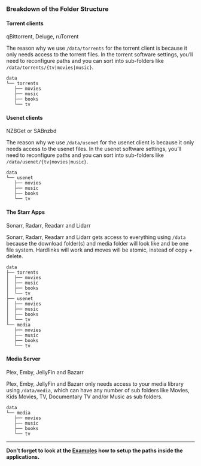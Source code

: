 ### Breakdown of the Folder Structure

#### Torrent clients

qBittorrent, Deluge, ruTorrent

The reason why we use `/data/torrents` for the torrent client is because it only needs access to the torrent files. In the torrent software settings, you’ll need to reconfigure paths and you can sort into sub-folders like `/data/torrents/{tv|movies|music}`.

```none
data
└── torrents
   ├── movies
   ├── music
   ├── books
   └── tv
```

#### Usenet clients

NZBGet or SABnzbd

The reason why we use `/data/usenet` for the usenet client is because it only needs access to the usenet files. In the usenet software settings, you’ll need to reconfigure paths and you can sort into sub-folders like `/data/usenet/{tv|movies|music}`.

```none
data
└── usenet
   ├── movies
   ├── music
   ├── books
   └── tv
```

#### The Starr Apps

Sonarr, Radarr, Readarr and Lidarr

Sonarr, Radarr, Readarr and Lidarr gets access to everything using `/data` because the download folder(s) and media folder will look like and be one file system. Hardlinks will work and moves will be atomic, instead of copy + delete.

```none
data
├── torrents
│  ├── movies
│  ├── music
│  ├── books
│  └── tv
├── usenet
│  ├── movies
│  ├── music
│  ├── books
│  └── tv
└── media
   ├── movies
   ├── music
   ├── books
   └── tv
```

#### Media Server

Plex, Emby, JellyFin and Bazarr

Plex, Emby, JellyFin and Bazarr only needs access to your media library using `/data/media`, which can have any number of sub folders like Movies, Kids Movies, TV, Documentary TV and/or Music as sub folders.

```none
data
└── media
   ├── movies
   ├── music
   ├── books
   └── tv
```

------

**Don't forget to look at the [Examples](/Hardlinks/Examples/) how to setup the paths inside the applications.**
